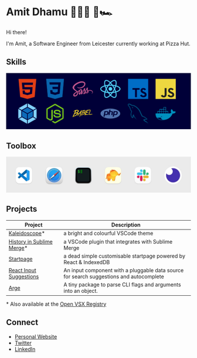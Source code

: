 # Amit Dhamu 👨🏽‍💻 🚀🏎

Hi there!

I'm Amit, a Software Engineer from Leicester currently working at Pizza Hut.

## Skills

![HTML5, CSS3, SASS, React, Typescript, Javascript, Webpack, Node, Babel, PHP, MySQL, Docker](https://raw.githubusercontent.com/adhamu/adhamu/master/img/skills.png)

## Toolbox

![Safari, VSCodium, Insomnia, iTerm2, Sequel Ace, Slack](https://raw.githubusercontent.com/adhamu/adhamu/master/img/toolbox.jpg)

## Projects

| Project                                                                                                           | Description                                                                             |
| ----------------------------------------------------------------------------------------------------------------- | --------------------------------------------------------------------------------------- |
| [Kaleidoscope](https://marketplace.visualstudio.com/items?itemName=adhamu.kaleidoscope)\*                         | a bright and colourful VSCode theme                                                     |
| [History in Sublime Merge](https://marketplace.visualstudio.com/items?itemName=adhamu.history-in-sublime-merge)\* | a VSCode plugin that integrates with Sublime Merge                                      |
| [Startpage](https://github.com/adhamu/startpage)                                                                  | a dead simple customisable startpage powered by React & IndexedDB                       |
| [React Input Suggestions](https://github.com/adhamu/react-input-suggestions)                                      | An input component with a pluggable data source for search suggestions and autocomplete |
| [Arge](https://github.com/adhamu/arge)                                                                            | A tiny package to parse CLI flags and arguments into an object.                         |

\* Also available at the [Open VSX Registry](https://open-vsx.org/namespace/adhamu)

## Connect

- [Personal Website](https://amitd.co)
- [Twitter](https://twitter.com/adhamu)
- [LinkedIn](https://www.linkedin.com/pub/amit-dhamu/30/797/806)
